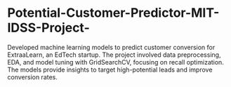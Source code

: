 # Potential-Customer-Predictor-MIT-IDSS-Project-
Developed machine learning models to predict customer conversion for ExtraaLearn, an EdTech startup. The project involved data preprocessing, EDA, and model tuning with GridSearchCV, focusing on recall optimization. The models provide insights to target high-potential leads and improve conversion rates.

